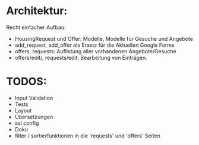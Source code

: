 # Architektur:
Recht einfacher Aufbau:
- HousingRequest und Offer: Modelle, Modelle für Gesuche und Angebote
- add_request, add_offer als Erastz für die Aktuellen Google Forms
- offers, requests: Auflistung aller vorhandenen Angebote/Gesuche
- offers/edit/, requests/edit: Bearbeitung von Einträgen.

# TODOS:
- Input Validation
- Tests
- Layout
- Übersetzungen
- ssl config
- Doku
- filter / sortierfunktionen in die 'requests' und 'offers' Seiten
